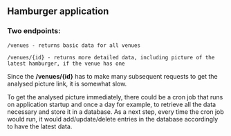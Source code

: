 ## Hamburger application

### Two endpoints:

```
/venues - returns basic data for all venues
```
```
/venues/{id} - returns more detailed data, including picture of the latest hamburger, if the venue has one
```

Since the **/venues/{id}** has to make many subsequent requests to get the analysed picture link, it is somewhat slow.

To get the analysed picture immediately, there could be a cron job that runs on application startup and
once a day for example, to retrieve all the data necessary and store it in a database. As a next step, every time the
cron job would run, it would add/update/delete entries in the database accordingly to have the latest data.